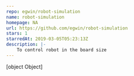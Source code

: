 ```yaml
---
repo: egwin/robot-simulation
name: robot-simulation
homepage: NA
url: https://github.com/egwin/robot-simulation
stars: 1
starredAt: 2019-03-05T05:23:13Z
description: |-
    To control robot in the board size
---
```


[object Object]
